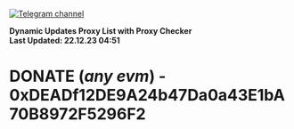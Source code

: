 [![Telegram channel](https://img.shields.io/endpoint?url=https://runkit.io/damiankrawczyk/telegram-badge/branches/master?url=https://t.me/n4z4v0d)](https://t.me/n4z4v0d) 

**Dynamic Updates Proxy List with Proxy Checker**  
**Last Updated: 22.12.23 04:51**

# DONATE (_any evm_) - 0xDEADf12DE9A24b47Da0a43E1bA70B8972F5296F2
